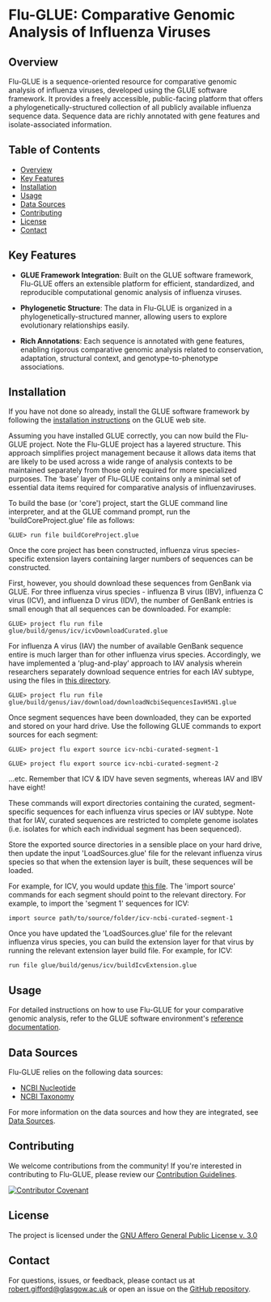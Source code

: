 # Flu-GLUE: Comparative Genomic Analysis of Influenza Viruses

## Overview

Flu-GLUE is a sequence-oriented resource for comparative genomic analysis of influenza viruses, developed using the GLUE software framework. It provides a freely accessible, public-facing platform that offers a phylogenetically-structured collection of all publicly available influenza sequence data. Sequence data are richly annotated with gene features and isolate-associated information.

## Table of Contents

- [Overview](#overview)
- [Key Features](#key-features)
- [Installation](#installation)
- [Usage](#usage)
- [Data Sources](#data-sources)
- [Contributing](#contributing)
- [License](#license)
- [Contact](#contact)

## Key Features

- **GLUE Framework Integration**: Built on the GLUE software framework, Flu-GLUE offers an extensible platform for efficient, standardized, and reproducible computational genomic analysis of influenza viruses.

- **Phylogenetic Structure**: The data in Flu-GLUE is organized in a phylogenetically-structured manner, allowing users to explore evolutionary relationships easily.

- **Rich Annotations**: Each sequence is annotated with gene features, enabling rigorous comparative genomic analysis related to conservation, adaptation, structural context, and genotype-to-phenotype associations.

## Installation

If you have not done so already, install the GLUE software framework by following the [installation instructions](http://glue-tools.cvr.gla.ac.uk/#/installation) on the GLUE web site. 

Assuming you have installed GLUE correctly, you can now build the Flu-GLUE project. Note the Flu-GLUE project has a layered structure. This approach simplifies project management because it allows data items that are likely to be used across a wide range of analysis contexts to be maintained separately from those only required for more specialized purposes. The ‘base’ layer of Flu-GLUE contains only a minimal set of essential data items required for comparative analysis of influenzaviruses.

To build the base (or 'core') project, start the GLUE command line interpreter, and at the GLUE command prompt, run the 'buildCoreProject.glue' file as follows:

`GLUE> run file buildCoreProject.glue`

Once the core project has been constructed, influenza virus species-specific extension layers containing larger numbers of sequences can be constructed. 

First, however, you should download these sequences from GenBank via GLUE. For three influenza virus species - influenza B virus (IBV),  influenza C virus (ICV), and  influenza D virus (IDV), the number of GenBank entries is small enough that all sequences can be downloaded. For example:

`GLUE> project flu run file glue/build/genus/icv/icvDownloadCurated.glue`

For influenza A virus (IAV) the number of available GenBank sequence entire is much larger than for other influenza virus species. Accordingly, we have implemented a ‘plug-and-play’ approach to IAV analysis wherein researchers separately download sequence entries for each IAV subtype, using the files in [this directory](https://github.com/giffordlabcvr/Flu-GLUE/tree/main/glue/build/genus/iav/download/).

`GLUE> project flu run file glue/build/genus/iav/download/downloadNcbiSequencesIavH5N1.glue`

Once segment sequences have been downloaded, they can be exported and stored on your hard drive. Use the following GLUE commands to export sources for each segment:

`GLUE> project flu export source icv-ncbi-curated-segment-1`

`GLUE> project flu export source icv-ncbi-curated-segment-2`

...etc. Remember that ICV & IDV have seven segments, whereas IAV and IBV have eight!

These commands will export directories containing the curated, segment-specific sequences for each influenza virus species or IAV subtype. Note that for IAV, curated sequences are restricted to complete genome isolates (i.e. isolates for which each individual segment has been sequenced).

Store the exported source directories in a sensible place on your hard drive, then update the input 'LoadSources.glue' file for the relevant influenza virus species so that when the extension layer is built, these sequences will be loaded. 

For example, for ICV, you would update [this file](https://github.com/giffordlabcvr/Flu-GLUE/blob/main/glue/build/genus/icv/icvLoadSources.glue). The 'import source' commands for each segment should point to the relevant directory. For example, to import the 'segment 1' sequences for ICV:

`import source path/to/source/folder/icv-ncbi-curated-segment-1`

Once you have updated the 'LoadSources.glue' file for the relevant influenza virus species, you can build the extension layer for that virus by running the relevant extension layer build file. For example, for ICV:

`run file glue/build/genus/icv/buildIcvExtension.glue`

## Usage

For detailed instructions on how to use Flu-GLUE for your comparative genomic analysis, refer to the GLUE software environment's [reference documentation](http://glue-tools.cvr.gla.ac.uk/).

## Data Sources

Flu-GLUE relies on the following data sources:

- [NCBI Nucleotide](https://www.ncbi.nlm.nih.gov/nuccore)
- [NCBI Taxonomy](https://www.ncbi.nlm.nih.gov/taxonomy)

For more information on the data sources and how they are integrated, see [Data Sources](./md/data_sources.md).

## Contributing

We welcome contributions from the community! If you're interested in contributing to Flu-GLUE, please review our [Contribution Guidelines](./md/CONTRIBUTING.md).

[![Contributor Covenant](https://img.shields.io/badge/Contributor%20Covenant-2.1-4baaaa.svg)](./md/code_of_conduct.md) 

## License

The project is licensed under the [GNU Affero General Public License v. 3.0](https://www.gnu.org/licenses/agpl-3.0.en.html)

## Contact

For questions, issues, or feedback, please contact us at [robert.gifford@glasgow.ac.uk](mailto:robert.gifford@glasgow.ac.uk) or open an issue on the [GitHub repository](https://github.com/giffordlabcvr/Flu-GLUE/issues).


